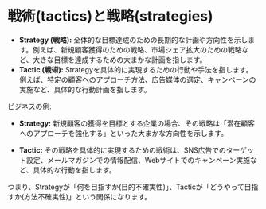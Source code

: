 # 戦術(tactics)と戦略(strategies)
- **Strategy (戦略):**
	全体的な目標達成のための長期的な計画や方向性を示します。例えば、新規顧客獲得のための戦略、市場シェア拡大のための戦略など、大きな目標を達成するための大まかな計画を指します。
- **Tactic (戦術):**
    Strategyを具体的に実現するための行動や手法を指します。例えば、特定の顧客へのアプローチ方法、広告媒体の選定、キャンペーンの実施など、具体的な行動計画を指します。﻿
    
ビジネスの例:
- **Strategy:**
    新規顧客の獲得を目標とする企業の場合、その戦略は「潜在顧客へのアプローチを強化する」といった大まかな方向性を示します。﻿
    
- **Tactic:**
    その戦略を具体的に実現するための戦術は、SNS広告でのターゲット設定、メールマガジンでの情報配信、Webサイトでのキャンペーン実施など、具体的な行動を指します。﻿
    

つまり、Strategyが「何を目指すか(目的不確実性)」、Tacticが「どうやって目指すか(方法不確実性)」という関係になります。

